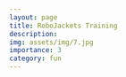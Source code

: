 ```yaml
---
layout: page
title: RoboJackets Training
description: 
img: assets/img/7.jpg
importance: 3
category: fun
---
```



